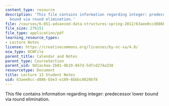 ```yaml
---
content_type: resource
description: 'This file contains information regarding integer: predecessor lower
  bound via round elimination.'
file: /courses/6-851-advanced-data-structures-spring-2012/63aee0ccd886b5e3e1896bbbc0820bf8_MIT6_851S12_L13.pdf
file_size: 276151
file_type: application/pdf
learning_resource_types:
- Lecture Notes
license: https://creativecommons.org/licenses/by-nc-sa/4.0/
ocw_type: OCWFile
parent_title: Calendar and Notes
parent_type: CourseSection
parent_uid: 9d1ac4aa-2b01-9b19-847d-5dfcd274a338
resourcetype: Document
title: Lecture 13 Student Notes
uid: 63aee0cc-d886-b5e3-e189-6bbbc0820bf8
---
```

This file contains information regarding integer: predecessor lower bound via round elimination.